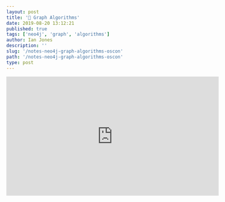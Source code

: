 ```yaml
---
layout: post
title: '📝 Graph Algorithms'
date: 2019-08-20 13:12:21
published: true
tags: ['neo4j', 'graph', 'algorithms']
author: Ian Jones
description: ''
slug: '/notes-neo4j-graph-algorithms-oscon'
path: '/notes-neo4j-graph-algorithms-oscon'
type: post
---
```


<iframe
  width="560"
  height="315"
  src="https://www.youtube.com/embed/Z6V242UPQSo"
  frameborder="0"
  allow="accelerometer; autoplay; encrypted-media; gyroscope; picture-in-picture"
  allowfullscreen
/>

Data in a graph isn't a bell curve. Its in the Power-law distribution. There are usually lots of nodes with few relationships and some nodes with lots of relationships.

![power law distribution](./assets/neo4j-graph-algorithms-oscon/power-law-distribution.png)

> Many approaches erroneously focus on the average population where few entities actually exist.

Graphs help you invest in populated areas.

Graphs are good at:

- pathfinding and search
- centrality / importance
- community detection (understanding)
- link prediction
- similarity

![algorithm categories](./assets/neo4j-graph-algorithms-oscon/algorithm-categories.png)

[Free copy of graph algorithms book!](http://neo4j.com/graph-algorithms-book)

Graph algorithms allow you to sort categories of data into buckets.
This talk gives an example using the yelp public dataset and how Will went for sorting things by 100s of categories down to 15 greater categories.
Will used an overlap similarity algorithm in neo4j to determine the categories that would be more general (one with more nodes) than one that is specific.

2 general approaches building a recommendation system:

_content based vs collaborative filtering_

In their example, they want photo based recommendations.

1. Similar photos using Jaccard similarity
2. clustering similar photos using label propagation (community detection)

![label propagation](./assets/neo4j-graph-algorithms-oscon/label-propagation.png)

3. recommend businesses connected photos in the same community

They used googles vision api to get text labels for photos.

When things share a lot of labels, they are "similar to" each other.

Ask user for photos that they "like". Then neo4j finds the communities those photos belong to and the businesses that are connected to those photos.

[Exploratory graph algorithms app.](http://install.graphapp.io)

Triangles and clustering coefficients can be used for predictive relationships.

## Resources

- [neo4jsandbox.com](https://neo4jsandbox.com)
- [applied graph algorithms online training](https://neo4j.com/graphacademy/online-training/applied-graph-algorithms/)
- [data science with neo4j online training](https://neo4j.com/graphacademy/online-training/data-science/)
- [Graph Algorithms book (free)](http://neo4j.com/graph-algorithms-book)
- [neo4j.com/online-summit (October 2019)](https://neo4j.com/online-summit)
